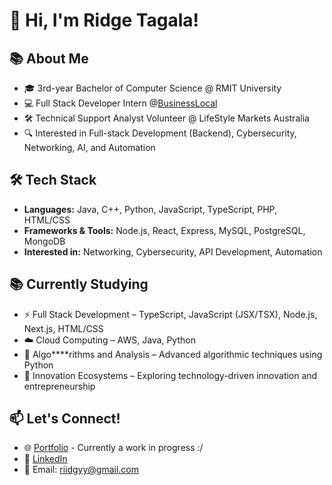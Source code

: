 # 👋 Hi, I'm Ridge Tagala!

## 📚 About Me
- 🎓 3rd-year Bachelor of Computer Science @ RMIT University  
- 💻 Full Stack Developer Intern @[BusinessLocal](https://github.com/BusinessLocal)
- 🛠️ Technical Support Analyst Volunteer @ LifeStyle Markets Australia 
- 🔍 Interested in Full-stack Development (Backend), Cybersecurity, Networking, AI, and Automation

## 🛠️ Tech Stack
- **Languages:** Java, C++, Python, JavaScript, TypeScript, PHP, HTML/CSS  
- **Frameworks & Tools:** Node.js, React, Express, MySQL, PostgreSQL, MongoDB
- **Interested in:** Networking, Cybersecurity, API Development, Automation

## 📚 Currently Studying
- ⚡ Full Stack Development – TypeScript, JavaScript (JSX/TSX), Node.js, Next.js, HTML/CSS
- ☁️ Cloud Computing – AWS, Java, Python
- 🧠 Algo****rithms and Analysis – Advanced algorithmic techniques using Python
- 🚀 Innovation Ecosystems – Exploring technology-driven innovation and entrepreneurship


## 📫 Let's Connect!
- 🌐 [Portfolio](https://riidgyy.com) - Currently a work in progress :/
- 💼 [LinkedIn](https://www.linkedin.com/in/ridge-tagala2002)
- 📧 Email: riidgyy@gmail.com


